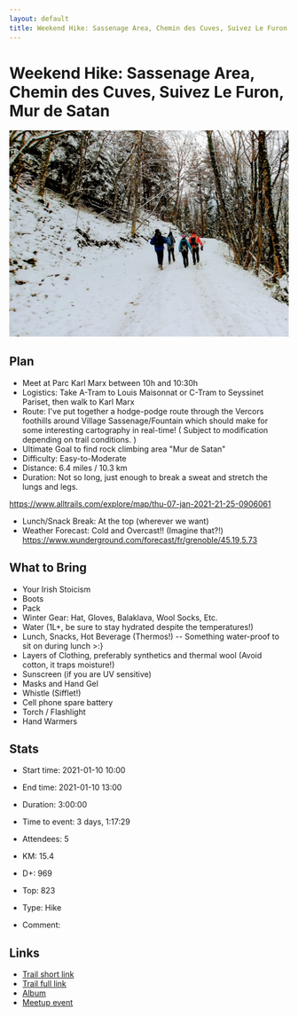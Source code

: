 ```yaml
---
layout: default
title: Weekend Hike: Sassenage Area, Chemin des Cuves, Suivez Le Furon, Mur de Satan
---
```


# Weekend Hike: Sassenage Area, Chemin des Cuves, Suivez Le Furon, Mur de Satan

![2021-01-10](/Stats/img/orig/2021-01-10.jpg)

## Plan

- Meet at Parc Karl Marx between 10h and 10:30h
- Logistics: Take A-Tram to Louis Maisonnat or C-Tram to Seyssinet Pariset, then walk to Karl Marx
- Route: I've put together a hodge-podge route through the Vercors foothills around Village Sassenage/Fountain which should make for some interesting cartography in real-time!
( Subject to modification depending on trail conditions. )
- Ultimate Goal to find rock climbing area "Mur de Satan"
- Difficulty: Easy-to-Moderate
- Distance: 6.4 miles / 10.3 km
- Duration: Not so long, just enough to break a sweat and stretch the lungs and legs.

https://www.alltrails.com/explore/map/thu-07-jan-2021-21-25-0906061

- Lunch/Snack Break: At the top (wherever we want)
- Weather Forecast:
Cold and Overcast!! (Imagine that?!)
https://www.wunderground.com/forecast/fr/grenoble/45.19,5.73

## What to Bring

- Your Irish Stoicism
- Boots
- Pack
- Winter Gear: Hat, Gloves, Balaklava, Wool Socks, Etc.
- Water (1L+, be sure to stay hydrated despite the temperatures!)
- Lunch, Snacks, Hot Beverage (Thermos!)
-- Something water-proof to sit on during lunch >:}
- Layers of Clothing, preferably synthetics and thermal wool (Avoid cotton, it traps moisture!)
- Sunscreen (if you are UV sensitive)
- Masks and Hand Gel
- Whistle (Sifflet!)
- Cell phone spare battery
- Torch / Flashlight
- Hand Warmers

## Stats

- Start time: 2021-01-10 10:00
- End time: 2021-01-10 13:00
- Duration: 3:00:00
- Time to event: 3 days, 1:17:29
- Attendees: 5

- KM: 15.4
- D+: 969
- Top: 823
- Type: Hike
- Comment: 

## Links

- [Trail short link](https://frama.link/Twod8TPZ)
- [Trail full link]()
- [Album](https://binnette.github.io/GacImg2021/2021-01-10-Weekend-Hike-Sassenage-Area,-Chemin-des-Cuves,-Suivez-Le-Furon,-Mur-de-Satan.html)
- [Meetup event](https://www.meetup.com/grenoble-adventure-club-english-french/events/275600643/)
